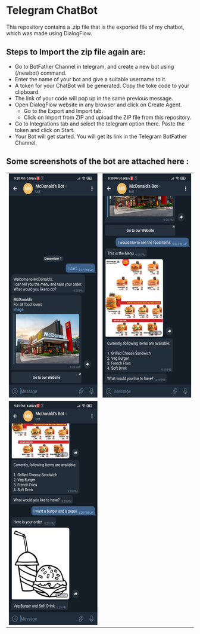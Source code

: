 # Telegram ChatBot

This repository contains a .zip file that is the exported file of my chatbot, which was made using DialogFlow.

## Steps to Import the zip file again are:
   * Go to BotFather Channel in telegram, and create a new bot using (/newbot) command.
   * Enter the name of your bot and give a suitable username to it.
   * A token for your ChatBot will be generated. Copy the toke code to your clipboard.
   * The link of your code will pop up in the same previous message. 
   * Open DialogFlow website in any browser and click on Create Agent.
       * Go to the Export and Import tab.
       * Click on Import from ZIP and upload the ZIP file from this repository.
   * Go to Integrations tab and select the telegram option there. Paste the token and click on Start.
   * Your Bot will get started. You will get its link in the Telegram BotFather Channel.

## Some screenshots of the bot are attached here :
<table border = "0" cellpadding="20" cellspacing="20">
<tr>
  <td><img src = "Screenshot_2020-12-01-21-30-16-487_org.telegram.messenger.jpg" height="600" width="300"></td>
  <td><img src = "Screenshot_2020-12-01-21-30-38-463_org.telegram.messenger.jpg" height="600" width="300"></td>
</tr
<tr>
  <td><img src = "Screenshot_2020-12-01-21-31-19-236_org.telegram.messenger.jpg" height="600" width="300"></td>
  <td></td>
  </tr>
  </table>

